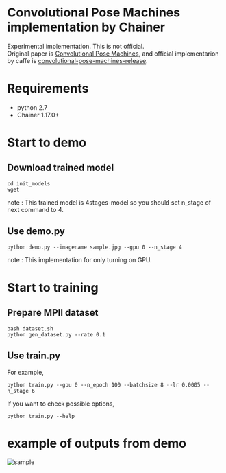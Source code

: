 # Convolutional Pose Machines implementation by Chainer
Experimental implementation. This is not official.  
Original paper is [Convolutional Pose Machines](http://www.cv-foundation.org/openaccess/content_cvpr_2016/html/Wei_Convolutional_Pose_Machines_CVPR_2016_paper.html), and official implementarion by caffe is [convolutional-pose-machines-release](https://github.com/CMU-Perceptual-Computing-Lab/convolutional-pose-machines-release).
# Requirements
- python 2.7
- Chainer 1.17.0+
# Start to demo
## Download trained model
    cd init_models
    wget 
note : This trained model is 4stages-model so you should set n_stage of next command to 4.
## Use demo.py
    python demo.py --imagename sample.jpg --gpu 0 --n_stage 4
note : This implementation for only turning on GPU.  

# Start to training
## Prepare MPII dataset
    bash dataset.sh
    python gen_dataset.py --rate 0.1
## Use train.py
For example,   

    python train.py --gpu 0 --n_epoch 100 --batchsize 8 --lr 0.0005 --n_stage 6

If you want to check possible options,

    python train.py --help
# example of outputs from demo
![sample](https://github.com/tomoyukun/convolutional-pose-machine-chainer/blob/image/output1.png　=x100)


